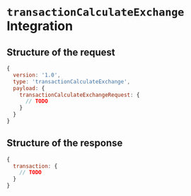 # `transactionCalculateExchange` Integration

## Structure of the request
```js
{
  version: '1.0',
  type: 'transactionCalculateExchange',
  payload: {
    transactionCalculateExchangeRequest: {
      // TODO
    }
  }
}
```

## Structure of the response
```js
{
  transaction: {
    // TODO
  }
}
```